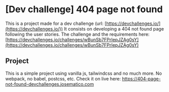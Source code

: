 # [Dev challenge] 404 page not found

This is a project made for a dev challenge (url: [https://devchallenges.io/](https://devchallenges.io/)) It consists on developing a 404 not found page following the user stories.
The challenge and the requirements here: [https://devchallenges.io/challenges/wBunSb7FPrIepJZAg0sY](https://devchallenges.io/challenges/wBunSb7FPrIepJZAg0sY)

## Project
This is a simple project using vanilla js, tailwindcss and no much more. No webpack, no babel, postcss, etc.
Check it on live here: https://404-page-not-found-devchallenges.josematico.com
